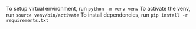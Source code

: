 To setup virtual environment, run ```python -m venv venv```
To activate the venv, run ```source venv/bin/activate```
To install dependencies, run ```pip install -r requirements.txt``` 
